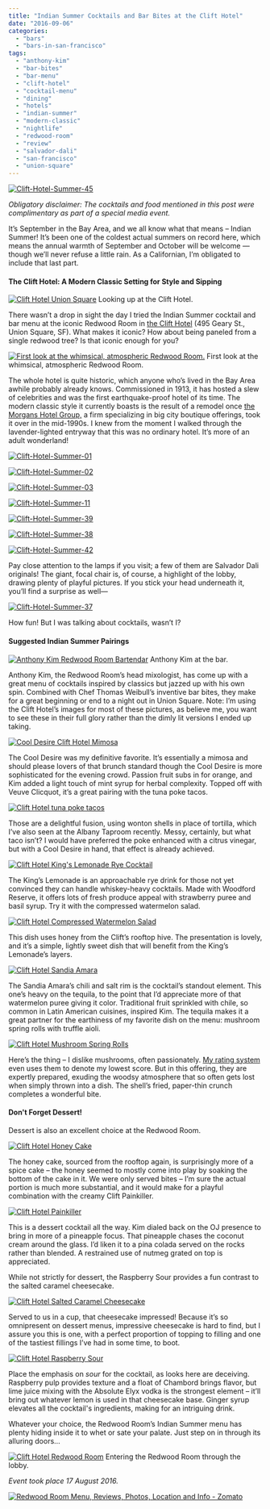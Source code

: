 ```yaml
---
title: "Indian Summer Cocktails and Bar Bites at the Clift Hotel"
date: "2016-09-06"
categories:
  - "bars"
  - "bars-in-san-francisco"
tags:
  - "anthony-kim"
  - "bar-bites"
  - "bar-menu"
  - "clift-hotel"
  - "cocktail-menu"
  - "dining"
  - "hotels"
  - "indian-summer"
  - "modern-classic"
  - "nightlife"
  - "redwood-room"
  - "review"
  - "salvador-dali"
  - "san-francisco"
  - "union-square"
---
```


[![Clift-Hotel-Summer-45](http://s3.amazonaws.com/thegourmez-wpmedia/2016/09/Clift-Hotel-Summer-45-500x382.jpg)](http://s3.amazonaws.com/thegourmez-wpmedia/2016/09/Clift-Hotel-Summer-45.jpg)

_Obligatory disclaimer: The cocktails and food mentioned in this post were complimentary as part of a special media event._

It’s September in the Bay Area, and we all know what that means – Indian Summer! It’s been one of the coldest actual summers on record here, which means the annual warmth of September and October will be welcome — though we’ll never refuse a little rain. As a Californian, I’m obligated to include that last part.

#### The Clift Hotel: A Modern Classic Setting for Style and Sipping




<div class="caption">

[![Clift Hotel Union Square](http://s3.amazonaws.com/thegourmez-wpmedia/2016/09/Clift-Hotel-Summer-35-333x500.jpg)](http://s3.amazonaws.com/thegourmez-wpmedia/2016/09/Clift-Hotel-Summer-35.jpg) Looking up at the Clift Hotel.</div>


There wasn’t a drop in sight the day I tried the Indian Summer cocktail and bar menu at the iconic Redwood Room in [the Clift Hotel](https://www.sonesta.com/us/california/san-francisco/clift-royal-sonesta-hotel/dining) (495 Geary St., Union Square, SF). What makes it iconic? How about being paneled from a single redwood tree? Is that iconic enough for you?




<div class="caption">

[![First look at the whimsical, atmospheric Redwood Room.](http://s3.amazonaws.com/thegourmez-wpmedia/2016/09/Clift-Hotel-Summer-06-329x500.jpg)](http://s3.amazonaws.com/thegourmez-wpmedia/2016/09/Clift-Hotel-Summer-06.jpg) First look at the whimsical, atmospheric Redwood Room.</div>


The whole hotel is quite historic, which anyone who’s lived in the Bay Area awhile probably already knows. Commissioned in 1913, it has hosted a slew of celebrities and was the first earthquake-proof hotel of its time. The modern classic style it currently boasts is the result of a remodel once [the Morgans Hotel Group,](https://backofhouse.morganshotelgroup.com/morgans-classic) a firm specializing in big city boutique offerings, took it over in the mid-1990s. I knew from the moment I walked through the lavender-lighted entryway that this was no ordinary hotel. It’s more of an adult wonderland!

[![Clift-Hotel-Summer-01](http://s3.amazonaws.com/thegourmez-wpmedia/2016/09/Clift-Hotel-Summer-01-339x500.jpg)](http://s3.amazonaws.com/thegourmez-wpmedia/2016/09/Clift-Hotel-Summer-01.jpg)

[![Clift-Hotel-Summer-02](http://s3.amazonaws.com/thegourmez-wpmedia/2016/09/Clift-Hotel-Summer-02-333x500.jpg)](http://s3.amazonaws.com/thegourmez-wpmedia/2016/09/Clift-Hotel-Summer-02.jpg)

[![Clift-Hotel-Summer-03](http://s3.amazonaws.com/thegourmez-wpmedia/2016/09/Clift-Hotel-Summer-03-500x393.jpg)](http://s3.amazonaws.com/thegourmez-wpmedia/2016/09/Clift-Hotel-Summer-03.jpg)

[![Clift-Hotel-Summer-11](http://s3.amazonaws.com/thegourmez-wpmedia/2016/09/Clift-Hotel-Summer-11-333x500.jpg)](http://s3.amazonaws.com/thegourmez-wpmedia/2016/09/Clift-Hotel-Summer-11.jpg)

[![Clift-Hotel-Summer-39](http://s3.amazonaws.com/thegourmez-wpmedia/2016/09/Clift-Hotel-Summer-39-500x480.jpg)](http://s3.amazonaws.com/thegourmez-wpmedia/2016/09/Clift-Hotel-Summer-39.jpg)

[![Clift-Hotel-Summer-38](http://s3.amazonaws.com/thegourmez-wpmedia/2016/09/Clift-Hotel-Summer-38-500x323.jpg)](http://s3.amazonaws.com/thegourmez-wpmedia/2016/09/Clift-Hotel-Summer-38.jpg)

[![Clift-Hotel-Summer-42](http://s3.amazonaws.com/thegourmez-wpmedia/2016/09/Clift-Hotel-Summer-42-348x500.jpg)](http://s3.amazonaws.com/thegourmez-wpmedia/2016/09/Clift-Hotel-Summer-42.jpg)

Pay close attention to the lamps if you visit; a few of them are Salvador Dali originals! The giant, focal chair is, of course, a highlight of the lobby, drawing plenty of playful pictures. If you stick your head underneath it, you’ll find a surprise as well—

[![Clift-Hotel-Summer-37](http://s3.amazonaws.com/thegourmez-wpmedia/2016/09/Clift-Hotel-Summer-37-500x333.jpg)](http://s3.amazonaws.com/thegourmez-wpmedia/2016/09/Clift-Hotel-Summer-37.jpg)

How fun! But I was talking about cocktails, wasn’t I?

#### Suggested Indian Summer Pairings




<div class="caption">

[![Anthony Kim Redwood Room Bartendar](http://s3.amazonaws.com/thegourmez-wpmedia/2016/09/Clift-Hotel-Summer-12-395x500.jpg)](http://s3.amazonaws.com/thegourmez-wpmedia/2016/09/Clift-Hotel-Summer-12.jpg) Anthony Kim at the bar.</div>


Anthony Kim, the Redwood Room’s head mixologist, has come up with a great menu of cocktails inspired by classics but jazzed up with his own spin. Combined with Chef Thomas Weibull’s inventive bar bites, they make for a great beginning or end to a night out in Union Square. Note: I’m using the Clift Hotel’s images for most of these pictures, as believe me, you want to see these in their full glory rather than the dimly lit versions I ended up taking.

[![Cool Desire Clift Hotel Mimosa](http://s3.amazonaws.com/thegourmez-wpmedia/2016/09/DSC07450_web-333x500.jpg)](http://s3.amazonaws.com/thegourmez-wpmedia/2016/09/DSC07450_web.jpg)

The Cool Desire was my definitive favorite. It’s essentially a mimosa and should please lovers of that brunch standard though the Cool Desire is more sophisticated for the evening crowd. Passion fruit subs in for orange, and Kim added a light touch of mint syrup for herbal complexity. Topped off with Veuve Clicquot, it’s a great pairing with the tuna poke tacos.

[![Clift Hotel tuna poke tacos](http://s3.amazonaws.com/thegourmez-wpmedia/2016/09/DSC07623_web-500x333.jpg)](http://s3.amazonaws.com/thegourmez-wpmedia/2016/09/DSC07623_web.jpg)

Those are a delightful fusion, using wonton shells in place of tortilla, which I’ve also seen at the Albany Taproom recently. Messy, certainly, but what taco isn’t? I would have preferred the poke enhanced with a citrus vinegar, but with a Cool Desire in hand, that effect is already achieved.

[![Clift Hotel King's Lemonade Rye Cocktail](http://s3.amazonaws.com/thegourmez-wpmedia/2016/09/DSC07276_web-500x333.jpg)](http://s3.amazonaws.com/thegourmez-wpmedia/2016/09/DSC07276_web.jpg)

The King’s Lemonade is an approachable rye drink for those not yet convinced they can handle whiskey-heavy cocktails. Made with Woodford Reserve, it offers lots of fresh produce appeal with strawberry puree and basil syrup. Try it with the compressed watermelon salad.

[![Clift Hotel Compressed Watermelon Salad](http://s3.amazonaws.com/thegourmez-wpmedia/2016/09/DSC07577_web-500x333.jpg)](http://s3.amazonaws.com/thegourmez-wpmedia/2016/09/DSC07577_web.jpg)

This dish uses honey from the Clift’s rooftop hive. The presentation is lovely, and it’s a simple, lightly sweet dish that will benefit from the King’s Lemonade’s layers.

[![Clift Hotel Sandia Amara](http://s3.amazonaws.com/thegourmez-wpmedia/2016/09/DSC07343_web-500x333.jpg)](http://s3.amazonaws.com/thegourmez-wpmedia/2016/09/DSC07343_web.jpg)

The Sandia Amara’s chili and salt rim is the cocktail’s standout element. This one’s heavy on the tequila, to the point that I’d appreciate more of that watermelon puree giving it color. Traditional fruit sprinkled with chile, so common in Latin American cuisines, inspired Kim. The tequila makes it a great partner for the earthiness of my favorite dish on the menu: mushroom spring rolls with truffle aioli.

[![Clift Hotel Mushroom Spring Rolls](http://s3.amazonaws.com/thegourmez-wpmedia/2016/09/DSC07756_web-500x333.jpg)](http://s3.amazonaws.com/thegourmez-wpmedia/2016/09/DSC07756_web.jpg)

Here’s the thing – I dislike mushrooms, often passionately. [My rating system](http://thegourmez.com/about-the-gourmez/rating-system/) even uses them to denote my lowest score. But in this offering, they are expertly prepared, exuding the woodsy atmosphere that so often gets lost when simply thrown into a dish. The shell’s fried, paper-thin crunch completes a wonderful bite.

#### Don't Forget Dessert!

Dessert is also an excellent choice at the Redwood Room.

[![Clift Hotel Honey Cake](http://s3.amazonaws.com/thegourmez-wpmedia/2016/09/Clift-Hotel-Summer-30-399x500.jpg)](http://s3.amazonaws.com/thegourmez-wpmedia/2016/09/Clift-Hotel-Summer-30.jpg)

The honey cake, sourced from the rooftop again, is surprisingly more of a spice cake – the honey seemed to mostly come into play by soaking the bottom of the cake in it. We were only served bites – I’m sure the actual portion is much more substantial, and it would make for a playful combination with the creamy Clift Painkiller.

[![Clift Hotel Painkiller](http://s3.amazonaws.com/thegourmez-wpmedia/2016/09/DSC07423_web-500x333.jpg)](http://s3.amazonaws.com/thegourmez-wpmedia/2016/09/DSC07423_web.jpg)

This is a dessert cocktail all the way. Kim dialed back on the OJ presence to bring in more of a pineapple focus. That pineapple chases the coconut cream around the glass. I’d liken it to a pina colada served on the rocks rather than blended. A restrained use of nutmeg grated on top is appreciated.

While not strictly for dessert, the Raspberry Sour provides a fun contrast to the salted caramel cheesecake.

[![Clift Hotel Salted Caramel Cheesecake](http://s3.amazonaws.com/thegourmez-wpmedia/2016/09/Clift-Hotel-Summer-33-500x494.jpg)](http://s3.amazonaws.com/thegourmez-wpmedia/2016/09/Clift-Hotel-Summer-33.jpg)

Served to us in a cup, that cheesecake impressed! Because it’s so omnipresent on dessert menus, impressive cheesecake is hard to find, but I assure you this is one, with a perfect proportion of topping to filling and one of the tastiest fillings I’ve had in some time, to boot.

[![Clift Hotel Raspberry Sour](http://s3.amazonaws.com/thegourmez-wpmedia/2016/09/Clift-Hotel-Summer-46-416x500.jpg)](http://s3.amazonaws.com/thegourmez-wpmedia/2016/09/Clift-Hotel-Summer-46.jpg)

Place the emphasis on _sour_ for the cocktail, as looks here are deceiving. Raspberry pulp provides texture and a float of Chambord brings flavor, but lime juice mixing with the Absolute Elyx vodka is the strongest element – it’ll bring out whatever lemon is used in that cheesecake base. Ginger syrup elevates all the cocktail's ingredients, making for an intriguing drink.

Whatever your choice, the Redwood Room’s Indian Summer menu has plenty hiding inside it to whet or sate your palate. Just step on in through its alluring doors…




<div class="caption">

[![Clift Hotel Redwood Room](http://s3.amazonaws.com/thegourmez-wpmedia/2016/09/Clift-Hotel-Summer-05-500x399.jpg)](http://s3.amazonaws.com/thegourmez-wpmedia/2016/09/Clift-Hotel-Summer-05.jpg) Entering the Redwood Room through the lobby.</div>


_Event took place 17 August 2016._

[![Redwood Room Menu, Reviews, Photos, Location and Info - Zomato](https://www.zomato.com/logo/17770166/minilink)](https://www.zomato.com/san-francisco/redwood-room-union-square "View Menu, Reviews, Photos & Information about Redwood Room, Union Square and other Restaurants in San Francisco")
